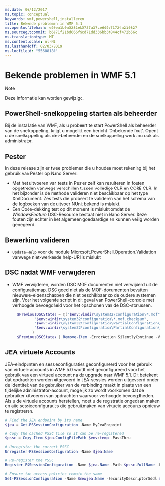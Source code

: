 ```yaml
---
ms.date: 06/12/2017
ms.topic: conceptual
keywords: wmf,powershell,installeren
title: Bekende problemen in WMF 5.1
ms.openlocfilehash: e59ea1b9a5282eb5727a37ce605c71724a219827
ms.sourcegitcommit: b6871f21bd666f9cd71dd336bb3f844cf472b56c
ms.translationtype: MT
ms.contentlocale: nl-NL
ms.lasthandoff: 02/03/2019
ms.locfileid: "55688180"
---
```

# <a name="known-issues-in-wmf-51"></a>Bekende problemen in WMF 5.1

> [!Note]
> Deze informatie kan worden gewijzigd.

## <a name="starting-powershell-shortcut-as-administrator"></a>PowerShell-snelkoppeling starten als beheerder

Bij de installatie van WMF, als u probeert te start PowerShell als beheerder van de snelkoppeling, krijgt u mogelijk een bericht 'Onbekende fout'.
Opent u de snelkoppeling als niet-beheerder en de snelkoppeling werkt nu ook als administrator.

## <a name="pester"></a>Pester

In deze release zijn er twee problemen die u houden moet rekening bij het gebruik van Pester op Nano Server:

- Met het uitvoeren van tests in Pester zelf kan resulteren in fouten opgetreden vanwege verschillen tussen volledige CLR en CORE CLR. In het bijzonder is de methode valideren niet beschikbaar op het type XmlDocument. Zes tests die probeert te valideren van het schema van de logboeken van de uitvoer NUnit bekend is mislukt.
- Een Code-dekking test op dit moment is mislukt omdat de *WindowsFeature* DSC-Resource bestaat niet in Nano Server. Deze fouten zijn echter in het algemeen goedaardige en kunnen veilig worden genegeerd.

## <a name="operation-validation"></a>Bewerking valideren

- `Update-Help` voor de module Microsoft.PowerShell.Operation.Validation vanwege niet-werkende help-URI is mislukt

## <a name="dsc-after-uninstall-wmf"></a>DSC nadat WMF verwijderen

- WMF verwijderen, worden DSC MOF documenten niet verwijderd uit de configuratiemap. DSC goed niet als de MOF-documenten bevatten nieuwere-eigenschappen die niet beschikbaar op de oudere systemen zijn. Voer het volgende script in dit geval van PowerShell-console met verhoogde bevoegdheid voor het opschonen van de DSC-statussen.

  ```powershell
    $PreviousDSCStates = @("$env:windir\system32\configuration\*.mof",
            "$env:windir\system32\configuration\*.mof.checksum",
            "$env:windir\system32\configuration\PartialConfiguration\*.mof",
            "$env:windir\system32\configuration\PartialConfiguration\*.mof.checksum"
           )
    $PreviousDSCStates | Remove-Item -ErrorAction SilentlyContinue -Verbose
  ```

## <a name="jea-virtual-accounts"></a>JEA virtuele Accounts

JEA-eindpunten en sessieconfiguraties geconfigureerd voor het gebruik van virtuele accounts in WMF 5.0 wordt niet geconfigureerd voor het gebruik van een virtueel account na de upgrade naar WMF 5.1.
Dit betekent dat opdrachten worden uitgevoerd in JEA-sessies worden uitgevoerd onder de identiteit van de gebruiker van de verbinding maakt in plaats van een tijdelijke administrator-account, mogelijk zo wordt voorkomen dat de gebruiker uitvoeren van opdrachten waarvoor verhoogde bevoegdheden.
Als u de virtuele accounts herstellen, moet u de registratie ongedaan maken en alle sessieconfiguraties die gebruikmaken van virtuele accounts opnieuw te registreren.

```powershell
# Find the JEA endpoint by its name
$jea = Get-PSSessionConfiguration -Name MyJeaEndpoint

# Copy the cached PSSC file so it can be re-registered
$pssc = Copy-Item $jea.ConfigFilePath $env:temp -PassThru

# Unregister the current PSSC
Unregister-PSSessionConfiguration -Name $jea.Name

# Re-register the PSSC
Register-PSSessionConfiguration -Name $jea.Name -Path $pssc.FullName -Force

# Ensure the access policies remain the same
Set-PSSessionConfiguration -Name $newjea.Name -SecurityDescriptorSddl $jea.SecurityDescriptorSddl
```